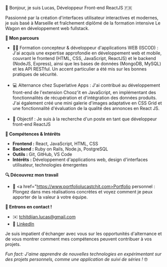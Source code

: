 👋 Bonjour, je suis Lucas, Développeur Front-end ReactJS 🇫🇷

Passionné par la création d'interfaces utilisateur interactives et modernes, je suis basé à Marseille et fraîchement diplômé de la formation intensive Le Wagon en développement web fullstack. 

**🚀 Mon parcours**

* 👨‍💻 Formation concepteur & développeur d'applications WEB (ISCOD) : J'ai acquis une expertise approfondie en développement web et mobile, couvrant le frontend (HTML, CSS, JavaScript, ReactJS) et le backend (NodeJS, Express), ainsi que les bases de données (MongoDB, MySQL) et les API RESTful. Un accent particulier a été mis sur les bonnes pratiques de sécurité. <br></br>
* 💻 Alternance chez Superlative Apps : J'ai contribué au développement front-end de l'extension Chooz'it en JavaScript, en implémentant des fonctionnalités de récupération et d'intégration des données produits. J'ai également créé une mini galerie d'images adaptative en CSS Grid et une fonctionnalité d'évaluation de la qualité des annonces en React JS. <br></br>
* 🎯 Objectif : Je suis à la recherche d'un poste en tant que développeur front-end ReactJS
  
**🌱 Compétences & Intérêts**

* **Frontend :** React, JavaScript, HTML, CSS
* **Backend :** Ruby on Rails, Node.js, PostgreSQL
* **Outils :** Git, GitHub, VS Code
* **Intérêts :** Développement d'applications web, design d'interfaces utilisateur, technologies émergentes

**🔍 Découvrez mon travail**

* 💼 <a href="https://www.portfoliolucastchit.com>Portfolio personnel</a> : Plongez dans mes réalisations concrètes et voyez comment je peux apporter de la valeur à votre équipe.

**🤝 Entrons en contact !**

* ✉️ tchitdjian.lucas@gmail.com
* 🔗 <a href="https://www.linkedin.com/in/lucas-tchitdjian">LinkedIn</a>

Je suis impatient d'échanger avec vous sur les opportunités d'alternance et de vous montrer comment mes compétences peuvent contribuer à vos projets.

*Fun fact: J'aime apprendre de nouvelles technologies en expérimentant sur des projets personnels, comme une application de suivi de séries !* 🤓

